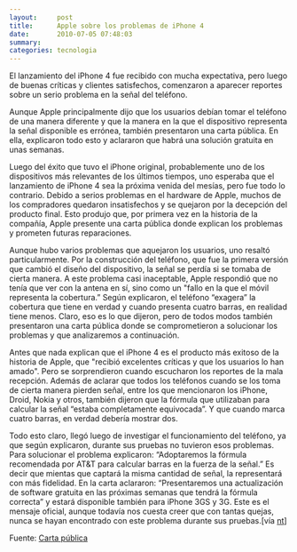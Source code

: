 ```yaml
---
layout:     post
title:      Apple sobre los problemas de iPhone 4
date:       2010-07-05 07:48:03
summary:    
categories: tecnologia
---
```


El lanzamiento del iPhone 4 fue recibido con mucha expectativa, pero luego de buenas críticas y clientes satisfechos, comenzaron a aparecer reportes sobre un serio problema en la señal del teléfono. 

Aunque Apple principalmente dijo que los usuarios debían tomar el teléfono de una manera diferente y que la manera en la que el dispositivo representa la señal disponible es errónea, también presentaron una carta pública. En ella, explicaron todo esto y aclararon que habrá una solución gratuita en unas semanas.


Luego del éxito que tuvo el iPhone original, probablemente uno de los dispositivos más relevantes de los últimos tiempos, uno esperaba que el lanzamiento de iPhone 4 sea la próxima venida del mesías, pero fue todo lo contrario. Debido a serios problemas en el hardware de Apple, muchos de los compradores quedaron insatisfechos y se quejaron por la decepción del producto final. Esto produjo que, por primera vez en la historia de la compañía, Apple presente una carta pública donde explican los problemas y prometen futuras reparaciones.

Aunque hubo varios problemas que aquejaron los usuarios, uno resaltó particularmente. Por la construcción del teléfono, que fue la primera versión que cambió el diseño del dispositivo, la señal se perdía si se tomaba de cierta manera. A este problema casi inaceptable, Apple respondió que no tenía que ver con la antena en sí, sino como un "fallo en la que el móvil representa la cobertura.” Según explicaron, el teléfono “exagera” la cobertura que tiene en verdad y cuando presenta cuatro barras, en realidad tiene menos. Claro, eso es lo que dijeron, pero de todos modos también presentaron una carta pública donde se comprometieron a solucionar los problemas y que analizaremos a continuación.

Antes que nada explican que el iPhone 4 es el producto más exitoso de la historia de Apple, que "recibió excelentes críticas y que los usuarios lo han amado". Pero se sorprendieron cuando escucharon los reportes de la mala recepción. Además de aclarar que todos los teléfonos cuando se los toma de cierta manera pierden señal, entre los que mencionaron los iPhone, Droid, Nokia y otros, también dijeron que la fórmula que utilizaban para calcular la señal “estaba completamente equivocada”. Y que cuando marca cuatro barras, en verdad debería mostrar dos.

Todo esto claro, llegó luego de investigar el funcionamiento del teléfono, ya que según explicaron, durante sus pruebas no tuvieron esos problemas. Para solucionar el problema explicaron: “Adoptaremos la fórmula recomendada por AT&T para calcular barras en la fuerza de la señal.” Es decir que mientas que captará la misma cantidad de señal, la representará con más fidelidad. En la carta aclararon: “Presentaremos una actualización de software gratuita en las próximas semanas que tendrá la fórmula correcta” y estará disponible también para iPhone 3GS y 3G. Este es el mensaje oficial, aunque todavía nos cuesta creer que con tantas quejas, nunca se hayan encontrado con  este problema durante sus pruebas.[vía <a href="http://www.neoteo.com/apple-sobre-los-problemas-de-iphone-4" target="_blank">nt</a>]

Fuente: <a href="http://www.apple.com/pr/library/2010/07/02appleletter.html" target="_blank">Carta pública</a>

